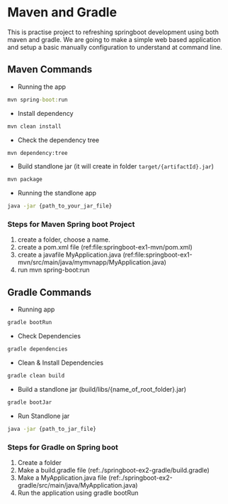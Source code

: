 # Maven and Gradle

This is practise project to refreshing springboot development using both maven and gradle. We are going to make a simple web based application and setup a basic manually configuration to understand at command line.

## Maven Commands
* Running the app
```cmd
mvn spring-boot:run
```
* Install dependency
```cmd
mvn clean install
```
* Check the dependency tree
```cmd
mvn dependency:tree
```
* Build standlone jar (it will create in folder `target/{artifactId}.jar`)
```cmd
mvn package
```
* Running the standlone app
```cmd
java -jar {path_to_your_jar_file}
```

### Steps for Maven Spring boot Project
1. create a folder, choose a name.
2. create a pom.xml file (ref:file:springboot-ex1-mvn/pom.xml)
3. create a javafile MyApplication.java (ref:file:springboot-ex1-mvn/src/main/java/mymvnapp/MyApplication.java)
4. run mvn spring-boot:run

## Gradle Commands
* Running app
```cmd
gradle bootRun
```
* Check Dependencies
```cmd
gradle dependencies
```
* Clean & Install Dependencies
```cmd
gradle clean build
```
* Build a standlone jar (build/libs/{name_of_root_folder}.jar)
```cmd
gradle bootJar
```
* Run Standlone jar
```cmd
java -jar {path_to_jar_file}
```
### Steps for Gradle on Spring boot
1. Create a folder
2. Make a build.gradle file (ref:./springboot-ex2-gradle/build.gradle)
3. Make a MyApplication.java file (ref:./springboot-ex2-gradle/src/main/java/MyApplication.java)
4. Run the application using gradle bootRun
